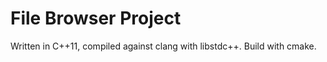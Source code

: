File Browser Project
====================

Written in C++11, compiled against clang with libstdc++. Build with cmake.

